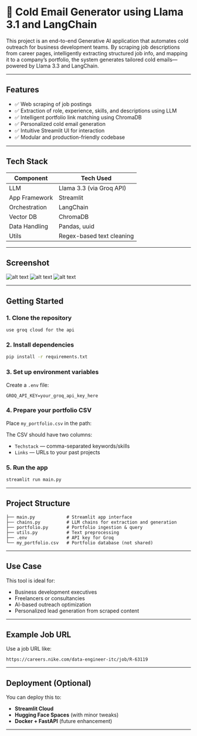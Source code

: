 
# 📧 Cold Email Generator using Llama 3.1 and LangChain

This project is an end-to-end Generative AI application that automates cold outreach for business development teams. By scraping job descriptions from career pages, intelligently extracting structured job info, and mapping it to a company’s portfolio, the system generates tailored cold emails—powered by Llama 3.3 and LangChain.

---

## Features

- ✅ Web scraping of job postings
- ✅ Extraction of role, experience, skills, and descriptions using LLM
- ✅ Intelligent portfolio link matching using ChromaDB
- ✅ Personalized cold email generation
- ✅ Intuitive Streamlit UI for interaction
- ✅ Modular and production-friendly codebase

---

## Tech Stack

| Component       | Tech Used                       |
|----------------|----------------------------------|
| LLM             | Llama 3.3 (via Groq API)         |
| App Framework   | Streamlit                        |
| Orchestration   | LangChain                        |
| Vector DB       | ChromaDB                         |
| Data Handling   | Pandas, uuid                     |
| Utils           | Regex-based text cleaning        |

---

## Screenshot
![alt text](image.png) 
![alt text](image-1.png)
![alt text](image-2.png)

---

##  Getting Started

### 1. Clone the repository

```
use groq cloud for the api

```

### 2. Install dependencies

```bash
pip install -r requirements.txt
```

### 3. Set up environment variables

Create a `.env` file:

```env
GROQ_API_KEY=your_groq_api_key_here
```

### 4. Prepare your portfolio CSV

Place `my_portfolio.csv` in the path:


The CSV should have two columns:
- `Techstack` — comma-separated keywords/skills
- `Links` — URLs to your past projects

### 5. Run the app

```bash
streamlit run main.py
```

---

## Project Structure

```
├── main.py            # Streamlit app interface
├── chains.py          # LLM chains for extraction and generation
├── portfolio.py       # Portfolio ingestion & query
├── utils.py           # Text preprocessing
├── .env               # API key for Groq
└── my_portfolio.csv   # Portfolio database (not shared)
```

---

## Use Case

This tool is ideal for:
- Business development executives
- Freelancers or consultancies
- AI-based outreach optimization
- Personalized lead generation from scraped content

---

## Example Job URL

Use a job URL like:

```
https://careers.nike.com/data-engineer-itc/job/R-63119
```

---

## Deployment (Optional)

You can deploy this to:
- **Streamlit Cloud**
- **Hugging Face Spaces** (with minor tweaks)
- **Docker + FastAPI** (future enhancement)

---



